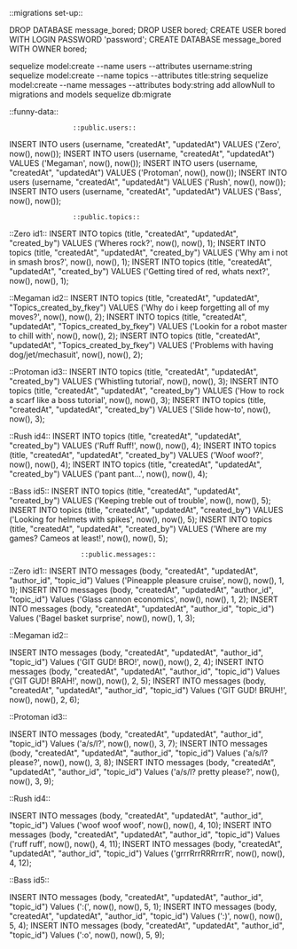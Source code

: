 ::migrations set-up::

DROP DATABASE message_bored;
DROP USER bored;
CREATE USER bored WITH LOGIN PASSWORD 'password';
CREATE DATABASE message_bored WITH OWNER bored;

sequelize model:create --name users --attributes username:string
sequelize model:create --name topics --attributes title:string
sequelize model:create --name messages --attributes body:string
add allowNull to migrations and models
sequelize db:migrate

::funny-data::

                    ::public.users::
INSERT INTO users (username, "createdAt", "updatedAt") VALUES ('Zero', now(), now());
INSERT INTO users (username, "createdAt", "updatedAt") VALUES ('Megaman', now(), now());
INSERT INTO users (username, "createdAt", "updatedAt") VALUES ('Protoman', now(), now());
INSERT INTO users (username, "createdAt", "updatedAt") VALUES ('Rush', now(), now());
INSERT INTO users (username, "createdAt", "updatedAt") VALUES ('Bass', now(), now());

                    ::public.topics::
::Zero id1::
INSERT INTO topics (title, "createdAt", "updatedAt", "created_by") VALUES ('Wheres rock?', now(), now(), 1);
INSERT INTO topics (title, "createdAt", "updatedAt", "created_by") VALUES ('Why am i not in smash bros?', now(), now(), 1);
INSERT INTO topics (title, "createdAt", "updatedAt", "created_by") VALUES ('Getting tired of red, whats next?', now(), now(), 1);

::Megaman id2::
INSERT INTO topics (title, "createdAt", "updatedAt", "Topics_created_by_fkey") VALUES ('Why do i keep forgetting all of my moves?', now(), now(), 2);
INSERT INTO topics (title, "createdAt", "updatedAt", "Topics_created_by_fkey") VALUES ('Lookin for a robot master to chill with', now(), now(), 2);
INSERT INTO topics (title, "createdAt", "updatedAt", "Topics_created_by_fkey") VALUES ('Problems with having dog/jet/mechasuit', now(), now(), 2);

::Protoman id3::
INSERT INTO topics (title, "createdAt", "updatedAt", "created_by") VALUES ('Whistling tutorial', now(), now(), 3);
INSERT INTO topics (title, "createdAt", "updatedAt", "created_by") VALUES ('How to rock a scarf like a boss tutorial', now(), now(), 3);
INSERT INTO topics (title, "createdAt", "updatedAt", "created_by") VALUES ('Slide how-to', now(), now(), 3);

::Rush id4::
INSERT INTO topics (title, "createdAt", "updatedAt", "created_by") VALUES ('Ruff Ruff!', now(), now(), 4);
INSERT INTO topics (title, "createdAt", "updatedAt", "created_by") VALUES ('Woof woof?', now(), now(), 4);
INSERT INTO topics (title, "createdAt", "updatedAt", "created_by") VALUES ('pant pant...', now(), now(), 4);


::Bass id5::
INSERT INTO topics (title, "createdAt", "updatedAt", "created_by") VALUES ('Keeping treble out of trouble', now(), now(), 5);
INSERT INTO topics (title, "createdAt", "updatedAt", "created_by") VALUES ('Looking for helmets with spikes', now(), now(), 5);
INSERT INTO topics (title, "createdAt", "updatedAt", "created_by") VALUES ('Where are my games? Cameos at least!', now(), now(), 5);

                      ::public.messages::
::Zero id1::
INSERT INTO messages (body, "createdAt", "updatedAt", "author_id", "topic_id") Values ('Pineapple pleasure cruise', now(), now(), 1, 1);
INSERT INTO messages (body, "createdAt", "updatedAt", "author_id", "topic_id") Values ('Glass cannon economics', now(), now(), 1, 2);
INSERT INTO messages (body, "createdAt", "updatedAt", "author_id", "topic_id") Values ('Bagel basket surprise', now(), now(), 1, 3);


::Megaman id2::

INSERT INTO messages (body, "createdAt", "updatedAt", "author_id", "topic_id") Values ('GIT GUD! BRO!', now(), now(), 2, 4);
INSERT INTO messages (body, "createdAt", "updatedAt", "author_id", "topic_id") Values ('GIT GUD! BRAH!', now(), now(), 2, 5);
INSERT INTO messages (body, "createdAt", "updatedAt", "author_id", "topic_id") Values ('GIT GUD! BRUH!', now(), now(), 2, 6);


::Protoman id3::

INSERT INTO messages (body, "createdAt", "updatedAt", "author_id", "topic_id") Values ('a/s/l?', now(), now(), 3, 7);
INSERT INTO messages (body, "createdAt", "updatedAt", "author_id", "topic_id") Values ('a/s/l? please?', now(), now(), 3, 8);
INSERT INTO messages (body, "createdAt", "updatedAt", "author_id", "topic_id") Values ('a/s/l? pretty please?', now(), now(), 3, 9);

::Rush id4::

INSERT INTO messages (body, "createdAt", "updatedAt", "author_id", "topic_id") Values ('woof woof woof', now(), now(), 4, 10);
INSERT INTO messages (body, "createdAt", "updatedAt", "author_id", "topic_id") Values ('ruff ruff', now(), now(), 4, 11);
INSERT INTO messages (body, "createdAt", "updatedAt", "author_id", "topic_id") Values ('grrrRrrRRRrrrR', now(), now(), 4, 12);

::Bass id5::

INSERT INTO messages (body, "createdAt", "updatedAt", "author_id", "topic_id") Values (':(', now(), now(), 5, 1);
INSERT INTO messages (body, "createdAt", "updatedAt", "author_id", "topic_id") Values (':)', now(), now(), 5, 4);
INSERT INTO messages (body, "createdAt", "updatedAt", "author_id", "topic_id") Values (':o', now(), now(), 5, 9);

